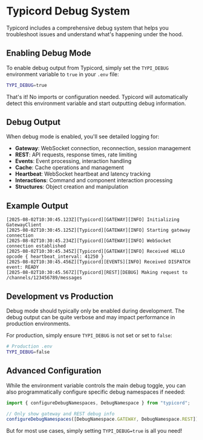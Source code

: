 # Typicord Debug System

Typicord includes a comprehensive debug system that helps you troubleshoot issues and understand what's happening under the hood.

## Enabling Debug Mode

To enable debug output from Typicord, simply set the `TYPI_DEBUG` environment variable to `true` in your `.env` file:

```bash
TYPI_DEBUG=true
```

That's it! No imports or configuration needed. Typicord will automatically detect this environment variable and start outputting debug information.

## Debug Output

When debug mode is enabled, you'll see detailed logging for:

- **Gateway**: WebSocket connection, reconnection, session management
- **REST**: API requests, response times, rate limiting
- **Events**: Event processing, interaction handling
- **Cache**: Cache operations and management
- **Heartbeat**: WebSocket heartbeat and latency tracking
- **Interactions**: Command and component interaction processing
- **Structures**: Object creation and manipulation

## Example Output

```
[2025-08-02T10:30:45.123Z][Typicord][GATEWAY][INFO] Initializing GatewayClient
[2025-08-02T10:30:45.125Z][Typicord][GATEWAY][INFO] Starting gateway connection
[2025-08-02T10:30:45.234Z][Typicord][GATEWAY][INFO] WebSocket connection established
[2025-08-02T10:30:45.345Z][Typicord][GATEWAY][INFO] Received HELLO opcode { heartbeat_interval: 41250 }
[2025-08-02T10:30:45.456Z][Typicord][EVENTS][INFO] Received DISPATCH event: READY
[2025-08-02T10:30:45.567Z][Typicord][REST][DEBUG] Making request to /channels/123456789/messages
```

## Development vs Production

Debug mode should typically only be enabled during development. The debug output can be quite verbose and may impact performance in production environments.

For production, simply ensure `TYPI_DEBUG` is not set or set to `false`:

```bash
# Production .env
TYPI_DEBUG=false
```

## Advanced Configuration

While the environment variable controls the main debug toggle, you can also programmatically configure specific debug namespaces if needed:

```typescript
import { configureDebugNamespaces, DebugNamespace } from "typicord";

// Only show gateway and REST debug info
configureDebugNamespaces([DebugNamespace.GATEWAY, DebugNamespace.REST]);
```

But for most use cases, simply setting `TYPI_DEBUG=true` is all you need!
